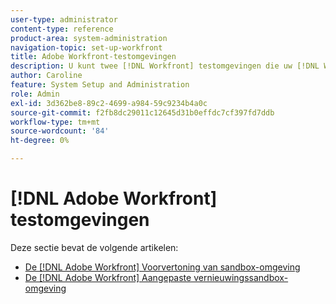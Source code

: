 ```yaml
---
user-type: administrator
content-type: reference
product-area: system-administration
navigation-topic: set-up-workfront
title: Adobe Workfront-testomgevingen
description: U kunt twee [!DNL Workfront] testomgevingen die uw [!DNL Workfront] productieomgeving. Workfront vernieuwt de voorvertoningssandbox elk weekend. Gegevens die op vrijdag aan uw live omgeving zijn toegevoegd, worden op de volgende maandag in de voorvertoningssandbox weergegeven. De aangepaste vernieuwingssandbox is een aparte testomgeving die u handmatig kunt vernieuwen. Er zijn extra kosten voor het ophalen van de aangepaste vernieuwingssandbox.
author: Caroline
feature: System Setup and Administration
role: Admin
exl-id: 3d362be8-89c2-4699-a984-59c9234b4a0c
source-git-commit: f2fb8dc29011c12645d31b0effdc7cf397fd7ddb
workflow-type: tm+mt
source-wordcount: '84'
ht-degree: 0%

---
```


# [!DNL Adobe Workfront] testomgevingen

Deze sectie bevat de volgende artikelen:

* [De [!DNL Adobe Workfront] Voorvertoning van sandbox-omgeving](../../../administration-and-setup/set-up-workfront/workfront-testing-environments/wf-preview-sandbox-environment.md)
* [De [!DNL Adobe Workfront] Aangepaste vernieuwingssandbox-omgeving](../../../administration-and-setup/set-up-workfront/workfront-testing-environments/wf-custom-refresh-sandbox-environment.md)
